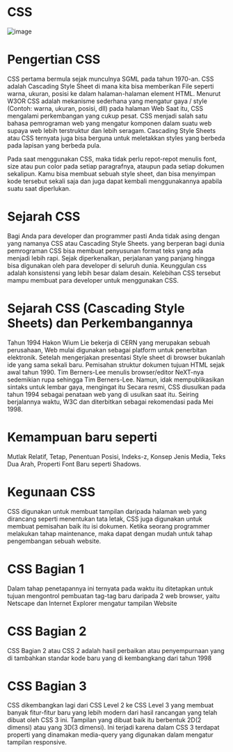 # CSS
![image](https://github.com/itsolution405/HTML-CSS/assets/141856824/4cf515f2-e80f-42b7-bfe2-d37317c00256)

# Pengertian CSS
CSS pertama bermula sejak munculnya SGML pada tahun 1970-an.
CSS adalah Cascading Style Sheet di mana kita bisa memberikan File seperti warna, ukuran, posisi ke dalam halaman-halaman element HTML.
Menurut W3OR CSS adalah mekanisme sederhana yang mengatur gaya / style (Contoh: warna, ukuran, posisi, dll) pada halaman Web
Saat itu, CSS mengalami perkembangan yang cukup pesat.
CSS menjadi salah satu bahasa pemrograman web yang mengatur komponen dalam suatu web supaya web lebih terstruktur dan lebih seragam.
Cascading Style Sheets atau CSS ternyata juga bisa berguna untuk meletakkan styles yang berbeda pada lapisan yang berbeda pula. 

Pada saat menggunakan CSS, maka tidak perlu repot-repot menulis font, size atau pun color pada setiap paragrafnya, ataupun pada setiap dokumen sekalipun. Kamu bisa membuat sebuah style sheet, dan bisa menyimpan kode tersebut sekali saja dan juga dapat kembali menggunakannya apabila suatu saat diperlukan.

# Sejarah CSS
Bagi Anda para developer dan programmer pasti Anda tidak asing dengan yang namanya CSS atau Cascading Style Sheets. yang berperan bagi dunia pemrograman
CSS bisa membuat penyusunan format teks yang ada menjadi lebih rapi.
Sejak diperkenalkan, perjalanan yang panjang hingga bisa digunakan oleh para developer di seluruh dunia.
Keunggulan css adalah konsistensi yang lebih besar dalam desain.
Kelebihan CSS tersebut mampu membuat para developer untuk menggunakan CSS.

# Sejarah CSS (Cascading Style Sheets) dan Perkembangannya
Tahun 1994 Hakon Wium Lie bekerja di CERN yang merupakan sebuah perusahaan, Web mulai digunakan sebagai platform untuk penerbitan elektronik. 
Setelah mengerjakan presentasi
Style sheet di browser bukanlah ide yang sama sekali baru.
Pemisahan struktur dokumen tujuan HTML sejak awal tahun 1990. Tim Berners-Lee menulis browser/editor NeXT-nya sedemikian rupa sehingga Tim Berners-Lee.
Namun, idak mempublikasikan sintaks untuk lembar gaya, mengingat itu
Secara resmi, CSS diusulkan pada tahun 1994 sebagai penataan web yang di usulkan saat itu.
Seiring berjalannya waktu, W3C dan diterbitkan sebagai rekomendasi pada Mei 1998.

# Kemampuan baru seperti

Mutlak
Relatif,
Tetap,
Penentuan Posisi,
Indeks-z,
Konsep Jenis Media,
Teks Dua Arah,
Properti Font Baru seperti Shadows.

# Kegunaan CSS

CSS digunakan untuk membuat tampilan daripada halaman web yang dirancang seperti menentukan tata letak,
CSS juga digunakan untuk membuat pemisahan baik itu isi dokumen.
Ketika seorang programmer melakukan tahap maintenance, maka dapat dengan mudah untuk tahap pengembangan sebuah website.

# CSS Bagian 1
Dalam tahap penetapannya ini ternyata pada waktu itu ditetapkan untuk tujuan mengontrol pembuatan tag-tag baru daripada 2 web browser, yaitu Netscape dan Internet Explorer mengatur tampilan Website

# CSS Bagian 2
CSS Bagian 2 atau CSS 2 adalah hasil perbaikan atau penyempurnaan yang di tambahkan standar kode baru yang di kembangkang dari tahun 1998

# CSS Bagian 3
CSS dikembangkan lagi dari CSS Level 2 ke CSS Level 3 yang membuat banyak fitur-fitur baru 
yang lebih modern dari hasil rancangan yang telah dibuat oleh CSS 3 ini.
Tampilan yang dibuat baik itu berbentuk 2D(2 dimensi) atau yang 3D(3 dimensi).
Ini terjadi karena dalam CSS 3 terdapat properti yang dinamakan media-query yang digunakan dalam mengatur tampilan responsive.

